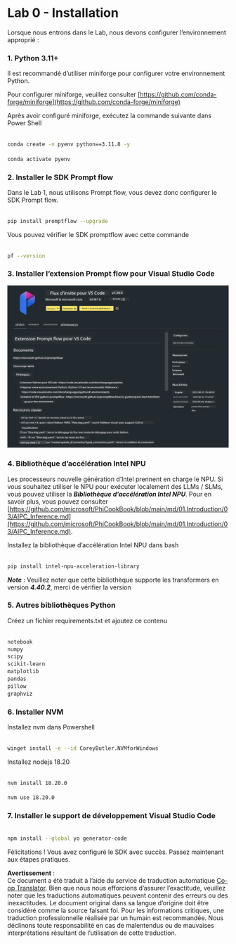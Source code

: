 <!--
CO_OP_TRANSLATOR_METADATA:
{
  "original_hash": "a4ef39027902e82f2c33d568d2a2259a",
  "translation_date": "2025-07-17T03:47:29+00:00",
  "source_file": "md/02.Application/02.Code/Phi3/VSCodeExt/HOL/AIPC/01.Installations.md",
  "language_code": "fr"
}
-->
# **Lab 0 - Installation**

Lorsque nous entrons dans le Lab, nous devons configurer l’environnement approprié :


### **1. Python 3.11+**

Il est recommandé d’utiliser miniforge pour configurer votre environnement Python.

Pour configurer miniforge, veuillez consulter [https://github.com/conda-forge/miniforge](https://github.com/conda-forge/miniforge)

Après avoir configuré miniforge, exécutez la commande suivante dans Power Shell

```bash

conda create -n pyenv python==3.11.8 -y

conda activate pyenv

```


### **2. Installer le SDK Prompt flow**

Dans le Lab 1, nous utilisons Prompt flow, vous devez donc configurer le SDK Prompt flow.

```bash

pip install promptflow --upgrade

```

Vous pouvez vérifier le SDK promptflow avec cette commande


```bash

pf --version

```

### **3. Installer l’extension Prompt flow pour Visual Studio Code**

![pf](../../../../../../../../../translated_images/pf_ext.8cf76b5846e9b8562b0dd276004237b3ff3797066b9f912d39c0ae6c88b35878.fr.png)


### **4. Bibliothèque d’accélération Intel NPU**

Les processeurs nouvelle génération d’Intel prennent en charge le NPU. Si vous souhaitez utiliser le NPU pour exécuter localement des LLMs / SLMs, vous pouvez utiliser la ***Bibliothèque d’accélération Intel NPU***. Pour en savoir plus, vous pouvez consulter [https://github.com/microsoft/PhiCookBook/blob/main/md/01.Introduction/03/AIPC_Inference.md](https://github.com/microsoft/PhiCookBook/blob/main/md/01.Introduction/03/AIPC_Inference.md).

Installez la bibliothèque d’accélération Intel NPU dans bash


```bash

pip install intel-npu-acceleration-library

```

***Note*** : Veuillez noter que cette bibliothèque supporte les transformers en version ***4.40.2***, merci de vérifier la version


### **5. Autres bibliothèques Python**


Créez un fichier requirements.txt et ajoutez ce contenu

```txt

notebook
numpy 
scipy 
scikit-learn 
matplotlib 
pandas 
pillow 
graphviz

```


### **6. Installer NVM**

Installez nvm dans Powershell 


```bash

winget install -e --id CoreyButler.NVMforWindows

```

Installez nodejs 18.20


```bash

nvm install 18.20.0

nvm use 18.20.0

```

### **7. Installer le support de développement Visual Studio Code**


```bash

npm install --global yo generator-code

```

Félicitations ! Vous avez configuré le SDK avec succès. Passez maintenant aux étapes pratiques.

**Avertissement** :  
Ce document a été traduit à l’aide du service de traduction automatique [Co-op Translator](https://github.com/Azure/co-op-translator). Bien que nous nous efforcions d’assurer l’exactitude, veuillez noter que les traductions automatiques peuvent contenir des erreurs ou des inexactitudes. Le document original dans sa langue d’origine doit être considéré comme la source faisant foi. Pour les informations critiques, une traduction professionnelle réalisée par un humain est recommandée. Nous déclinons toute responsabilité en cas de malentendus ou de mauvaises interprétations résultant de l’utilisation de cette traduction.